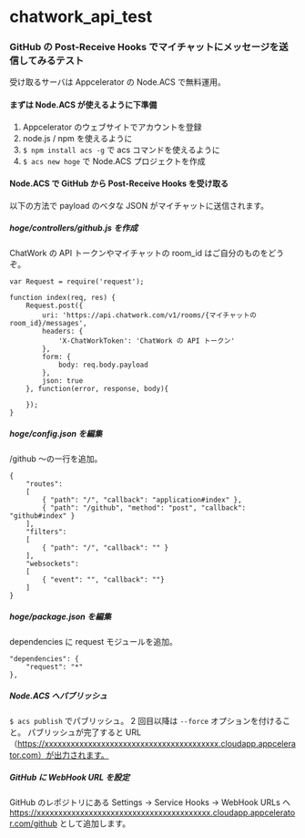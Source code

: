 chatwork_api_test
=================

### GitHub の Post-Receive Hooks でマイチャットにメッセージを送信してみるテスト

受け取るサーバは Appcelerator の Node.ACS で無料運用。

#### まずは Node.ACS が使えるように下準備

1. Appcelerator のウェブサイトでアカウントを登録
2. node.js / npm を使えるように
3. ```$ npm install acs -g``` で acs コマンドを使えるように
4. ```$ acs new hoge``` で Node.ACS プロジェクトを作成

#### Node.ACS で GitHub から Post-Receive Hooks を受け取る

以下の方法で payload のベタな JSON がマイチャットに送信されます。

##### hoge/controllers/github.js を作成

ChatWork の API トークンやマイチャットの room_id はご自分のものをどうぞ。

	var Request = require('request');

	function index(req, res) {
		Request.post({
			uri: 'https://api.chatwork.com/v1/rooms/{マイチャットの room_id}/messages',
			headers: {
				'X-ChatWorkToken': 'ChatWork の API トークン'
			},
			form: {
				body: req.body.payload
			},
			json: true
		}, function(error, response, body){

		});
	}

##### hoge/config.json を編集

/github 〜の一行を追加。

	{
		"routes":
		[
			{ "path": "/", "callback": "application#index" },
			{ "path": "/github", "method": "post", "callback": "github#index" }
		],
		"filters":
		[
			{ "path": "/", "callback": "" }
		],
		"websockets":
		[
			{ "event": "", "callback": ""}
		]
	}

##### hoge/package.json を編集

dependencies に request モジュールを追加。

	"dependencies": {
		"request": "*"
	},

##### Node.ACS へパブリッシュ

```$ acs publish``` でパブリッシュ。
2 回目以降は ```--force``` オプションを付けること。
パブリッシュが完了すると URL（https://xxxxxxxxxxxxxxxxxxxxxxxxxxxxxxxxxxxxxxxx.cloudapp.appcelerator.com）が出力されます。

##### GitHub に WebHook URL を設定

GitHub のレポジトリにある Settings → Service Hooks → WebHook URLs へ https://xxxxxxxxxxxxxxxxxxxxxxxxxxxxxxxxxxxxxxxx.cloudapp.appcelerator.com/github として追加します。


